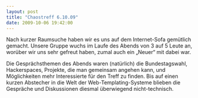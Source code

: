 ```yaml
---
layout: post
title: "Chaostreff 6.10.09"
date: 2009-10-06 19:42:00
---
```

Nach kurzer Raumsuche haben wir es uns auf dem Internet-Sofa gemütlich gemacht. Unsere Gruppe wuchs im Laufe des Abends von 3 auf 5 Leute an, worüber wir uns sehr gefreut haben, zumal auch ein „Neuer“ mit dabei war.

Die Gesprächsthemen des Abends waren (natürlich) die Bundestagswahl, Hackerspaces, Projekte, die man gemeinsam angehen kann, und Möglichkeiten mehr Interessierte für den Treff zu finden. Bis auf einen kurzen Abstecher in die Welt der Web-Templating-Systeme blieben die Gespräche und Diskussionen diesmal überwiegend nicht-technisch.